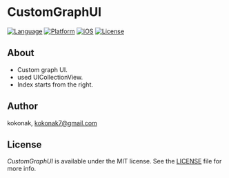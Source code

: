 # CustomGraphUI
[![Language](https://img.shields.io/badge/language-Swift%205-orange.svg?style=flat)](https://swift.org)
[![Platform](https://img.shields.io/badge/platform-iOS-blue.svg?style=flat)]()
[![iOS](https://img.shields.io/badge/iOS-12.0%2B-brightgreen.svg?style=flat)]()
[![License](https://img.shields.io/badge/license-MIT-blue.svg?style=flat)](https://github.com/kokonak/SlidingPuzzleView/blob/master/LICENSE)

## About
- Custom graph UI.
- used UICollectionView.
- Index starts from the right.

## Author
kokonak, <a src="mailto:kokonak7@gmail.com">kokonak7@gmail.com</a>

## License
_CustomGraphUI_ is available under the MIT license. See the [LICENSE](https://github.com/kokonak/SlidingPuzzleView/blob/master/LICENSE) file for more info.
